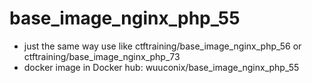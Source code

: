 # base_image_nginx_php_55
+ just the same way use like ctftraining/base_image_nginx_php_56 or ctftraining/base_image_nginx_php_73
+ docker image in Docker hub: wuuconix/base_image_nginx_php_55 
